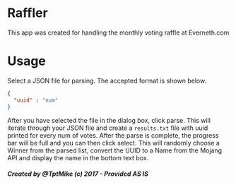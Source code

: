 # Raffler
This app was created for handling the monthly voting raffle at Everneth.com
# Usage
Select a JSON file for parsing. The accepted format is shown below.
```json
{
  "uuid" : "num"
}
```
After you have selected the file in the dialog box, click parse. This will iterate through your JSON file and create a `results.txt` file with uuid printed for every num of votes. After the parse is complete, the progress bar will be full and you can then click select. This will randomly choose a Winner from the parsed list, convert the UUID to a Name from the Mojang API and display the name in the bottom text box.

##### Created by @TptMike (c) 2017 - Provided AS IS
